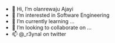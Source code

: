 - 👋 Hi, I’m olanrewaju Ajayi
- 👀 I’m interested in Software Engineering
- 🌱 I’m currently learning ...
- 💞️ I’m looking to collaborate on ...
- 📫 @_r3ynal on twitter

<!---
Reynalroddy/Reynalroddy is a ✨ special ✨ repository because its `README.md` (this file) appears on your GitHub profile.
You can click the Preview link to take a look at your changes.
--->
